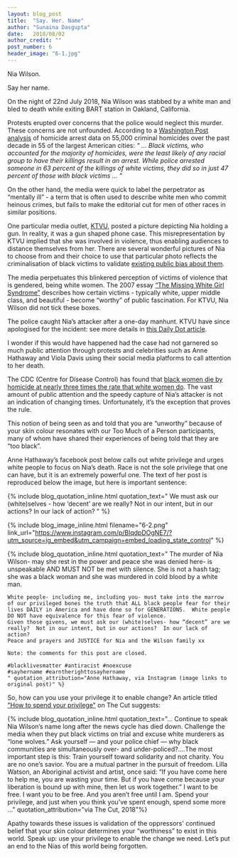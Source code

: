 ```yaml
---
layout: blog_post
title:  "Say. Her. Name"
author: "Sunaina Dasgupta"
date:   2018/08/02
author_credit: ""
post_number: 6
header_image: "6-1.jpg"
---
```


Nia Wilson. 

Say her name.

On the night of 22nd July 2018, Nia Wilson was stabbed by a white man and bled to death while exiting BART station in Oakland, California. 

Protests erupted over concerns that the police would neglect this murder. These concerns are not unfounded. According to a <a href="https://www.washingtonpost.com/graphics/2018/investigations/unsolved-homicide-database/?utm_term=.e86d1799521c" target="new">Washington Post analysis</a> of homicide arrest data on 55,000 criminal homicides over the past decade in 55 of the largest American cities: *“ ... Black victims, who accounted for the majority of homicides, were the least likely of any racial group to have their killings result in an arrest. While police arrested someone in 63 percent of the killings of white victims, they did so in just 47 percent of those with black victims ... ”* 

On the other hand, the media were quick to label the perpetrator as “mentally ill” - a term that is often used to describe white men who commit heinous crimes, but fails to make the editorial cut for men of other races in similar positions. 

One particular media outlet, <a href="http://www.ktvu.com/S" target="new">KTVU</a>, posted a picture depicting Nia holding a gun. In reality, it was a gun shaped phone case. This misrepresentation by KTVU implied that she was involved in violence, thus enabling audiences to distance themselves from her. There are several wonderful pictures of Nia to choose from and their choice to use that particular photo reflects the criminalisation of black victims to validate <a href="http://www.apa.org/news/press/releases/2017/03/black-men-threatening.aspx" target="new">existing public bias about them</a>.

The media perpetuates this blinkered perception of victims of violence that is gendered, being white women. The 2007 essay <a href="https://policy-practice.oxfam.org.uk/publications/the-missing-white-girl-syndrome-disappeared-women-and-media-activism-131643" target="new">“The Missing White Girl Syndrome”</a> describes how certain victims - typically white, upper middle class, and beautiful - become “worthy” of public fascination. For KTVU, Nia Wilson did not tick these boxes. 

The police caught Nia’s attacker after a one-day manhunt. KTVU have since apologised for the incident: see more details in <a href="https://www.dailydot.com/irl/nia-wilson-ktvu-gun-photo/" target="new">this Daily Dot article</a>.

I wonder if this would have happened had the case had not garnered so much public attention through protests and celebrities such as Anne Hathaway and Viola Davis using their social media platforms to call attention to her death. 

The CDC (Centre for Disease Control) has found that <a href="https://www.newyorker.com/culture/cultural-comment/the-very-american-killing-of-nia-wilson" target="new">black women die by homicide at nearly three times the rate that white women do</a>. The vast amount of public attention and the speedy capture of Nia’s attacker is not an indication of changing times. Unfortunately, it’s the exception that proves the rule.

This notion of being seen as and told that you are “unworthy” because of your skin colour resonates with our Too Much of a Person participants, many of whom have shared their experiences of being told that they are “too black”.

Anne Hathaway’s facebook post below calls out white privilege and urges white people to focus on Nia’s death. Race is not the sole privilege that one can have, but it is an extremely powerful one. The text of her post is reproduced below the image, but here is important sentence:

{% include blog_quotation_inline.html quotation_text="
	We must ask our (white)selves - how ‘decent’ are we really? Not in our intent, but in our actions? In our lack of action? 
	" %}

{% include blog_image_inline.html filename="6-2.png" link_url="https://www.instagram.com/p/BlqdpDOgNE7/?utm_source=ig_embed&utm_campaign=embed_loading_state_control" %}

{% include blog_quotation_inline.html quotation_text="
	The murder of Nia Wilson- may she rest in the power and peace she was denied here- is unspeakable AND MUST NOT be met with silence.  She is not a hash tag; she was a black woman and she was murdered in cold blood by a white man.

	White people- including me, including you- must take into the marrow of our privileged bones the truth that ALL black people fear for their lives DAILY in America and have done so for GENERATIONS.  White people DO NOT have equivalence for this fear of violence. 
	Given those givens, we must ask our (white)selves- how “decent” are we really?  Not in our intent, but in our actions?  In our lack of action? 
	Peace and prayers and JUSTICE for Nia and the Wilson family xx

	Note: the comments for this post are closed.

	#blacklivesmatter #antiracist #noexcuse 
	#sayhername #earntherighttosayhername 
	" quotation_attribution="Anne Hathaway, via Instagram (image links to original post)" %}

So, how can you use your privilege it to enable change? An article titled <a href="https://www.thecut.com/2018/08/nia-wilson-spend-your-privilege.html" target="new">"How to spend your privilege"</a> on The Cut suggests:


{% include blog_quotation_inline.html quotation_text="... Continue to speak Nia Wilson’s name long after the news cycle has died down. Challenge the media when they put black victims on trial and excuse white murderers as “lone wolves.” Ask yourself — and your police chief — why black communities are simultaneously over- and under-policed?....The most important step is this: Train yourself toward solidarity and not charity. You are no one’s savior. You are a mutual partner in the pursuit of freedom. Lilla Watson, an Aboriginal activist and artist, once said: “If you have come here to help me, you are wasting your time. But if you have come because your liberation is bound up with mine, then let us work together.” I want to be free. I want you to be free. And you aren’t free until I am. Spend your privilege, and just when you think you’ve spent enough, spend some more ..." quotation_attribution="via The Cut, 2018"%}

Apathy towards these issues is validation of the oppressors' continued belief that your skin colour determines your “worthiness” to exist in this world. Speak up: use your privilege to enable the change we need. Let’s put an end to the Nias of this world being forgotten.
